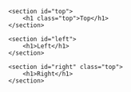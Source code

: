 <!doctype html>
<html>
<head>
<meta charset="utf-8">
<title>Untitled Document</title>
	
<link rel="stylesheet" href="test.css">	
</head>

<body>
	
	<section id="top">
		<h1 class="top">Top</h1>
	</section>
		
	<section id="left">
		<h1>Left</h1>
	</section>	

	<section id="right" class="top">
		<h1>Right</h1>
	</section>
</body>
</html>
